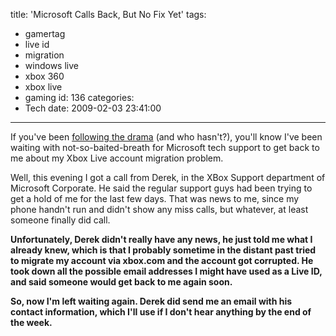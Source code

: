 title: 'Microsoft Calls Back, But No Fix Yet'
tags:
  - gamertag
  - live id
  - migration
  - windows live
  - xbox 360
  - xbox live
  - gaming
id: 136
categories:
  - Tech
date: 2009-02-03 23:41:00
---

If you've been [following the drama](http://www.offthehill.org/articles/tag/xbox-live/) (and who hasn't?), you'll know I've been waiting with not-so-baited-breath for Microsoft tech support to get back to me about my Xbox Live account migration problem.

Well, this evening I got a call from Derek, in the XBox Support department of Microsoft Corporate. He said the regular support guys had been trying to get a hold of me for the last few days. That was news to me, since my phone handn't run and didn't show any miss calls, but whatever, at least someone finally did call.

**Unfortunately**<strong>, Derek didn't really have any news, he just told me what I already knew, which is that I probably sometime in the distant past tried to migrate my account via xbox.com and the account got corrupted. He took down all the possible email addresses I might have used as a Live ID, and said someone would get back to me again soon.

So, now I'm left waiting again. Derek did send me an email with his contact information, which I'll use if I don't hear anything by the end of the week.
